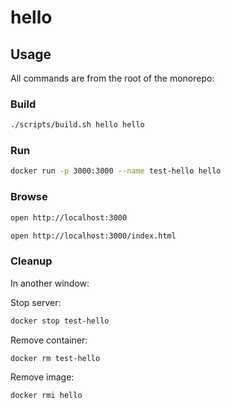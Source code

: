 hello
==

## Usage

All commands are from the root of the monorepo:

### Build

```sh
./scripts/build.sh hello hello
```

### Run

```sh
docker run -p 3000:3000 --name test-hello hello
```

### Browse

```sh
open http://localhost:3000
```

```sh
open http://localhost:3000/index.html
```

### Cleanup

In another window:

Stop server:

```sh
docker stop test-hello
```

Remove container:

```sh
docker rm test-hello
```

Remove image:

```sh
docker rmi hello
```

